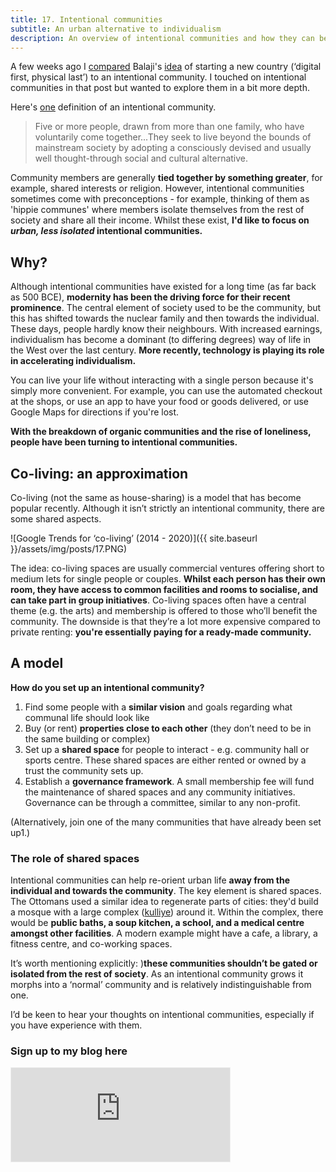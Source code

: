 ```yaml
---
title: 17. Intentional communities
subtitle: An urban alternative to individualism
description: An overview of intentional communities and how they can be used to re-orient urban life towards the community
---
```


A few weeks ago I [compared](https://taariqismail.com/2021-04-16-How-to-start-a-new-country/) Balaji's [idea](https://1729.com/how-to-start-a-new-country/) of starting a new country (‘digital first, physical last’) to an intentional community. I touched on intentional communities in that post but wanted to explore them in a bit more depth.

Here's [one](https://core.ac.uk/download/pdf/143852055.pdf) definition of an intentional community.

> Five or more people, drawn from more than one family, who have voluntarily come together...They seek to live beyond the bounds of mainstream society by adopting a consciously devised and usually well thought-through social and cultural alternative.

Community members are generally __tied together by something greater__, for example, shared interests or religion. However, intentional communities sometimes come with preconceptions - for example, thinking of them as 'hippie communes' where members isolate themselves from the rest of society and share all their income. Whilst these exist, __I'd like to focus on *urban, less isolated* intentional communities.__

## Why?
Although intentional communities have existed for a long time (as far back as 500 BCE), __modernity has been the driving force for their recent prominence__. The central element of society used to be the community, but this has shifted towards the nuclear family and then towards the individual. These days, people hardly know their neighbours. With increased earnings, individualism has become a dominant (to differing degrees) way of life in the West over the last century. __More recently, technology is playing its role in accelerating individualism.__

You can live your life without interacting with a single person because it's simply more convenient. For example, you can use the automated checkout at the shops, or use an app to have your food or goods delivered, or use Google Maps for directions if you're lost.

__With the breakdown of organic communities and the rise of loneliness, people have been turning to intentional communities.__

## Co-living: an approximation
Co-living (not the same as house-sharing) is a model that has become popular recently. Although it isn’t strictly an intentional community, there are some shared aspects.

![Google Trends for ‘co-living’ (2014 - 2020)]({{ site.baseurl }}/assets/img/posts/17.PNG)

The idea: co-living spaces are usually commercial ventures offering short to medium lets for single people or couples. __Whilst each person has their own room, they have access to common facilities and rooms to socialise, and can take part in group initiatives__. Co-living spaces often have a central theme (e.g. the arts) and membership is offered to those who’ll benefit the community. The downside is that they’re a lot more expensive compared to private renting: __you're essentially paying for a ready-made community.__

## A model
__How do you set up an intentional community?__
1. Find some people with a __similar vision__ and goals regarding what communal life should look like
2. Buy (or rent) __properties close to each other__ (they don’t need to be in the same building or complex)
3. Set up a __shared space__ for people to interact - e.g. community hall or sports centre. These shared spaces are either rented or owned by a trust the community sets up.
4. Establish a __governance framework__. A small membership fee will fund the maintenance of shared spaces and any community initiatives. Governance can be through a committee, similar to any non-profit.

(Alternatively, join one of the many communities that have already been set up1.)

### The role of shared spaces
Intentional communities can help re-orient urban life __away from the individual and towards the community__. The key element is shared spaces. The Ottomans used a similar idea to regenerate parts of cities: they'd build a mosque with a large complex ([kulliye](https://en.wikipedia.org/wiki/K%C3%BClliye)) around it. Within the complex, there would be __public baths, a soup kitchen, a school, and a medical centre amongst other facilities__. A modern example might have a cafe, a library, a fitness centre, and co-working spaces.

It’s worth mentioning explicitly: )__these communities shouldn’t be gated or isolated from the rest of society__. As an intentional community grows it morphs into a ‘normal’ community and is relatively indistinguishable from one.

I’d be keen to hear your thoughts on intentional communities, especially if you have experience with them.

### Sign up to my blog here
<iframe src="https://taariq.substack.com/embed" width="350" height="150" style="border:1px solid #EEE; background:white; margin: 0 auto; dislay: block;" frameborder="0" scrolling="no"></iframe>
